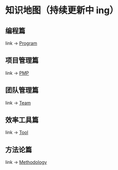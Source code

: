 # 知识地图（持续更新中 ing）

## 编程篇

link -> [Program](program/README.md)

## 项目管理篇

link -> [PMP](pmp/README.md)

## 团队管理篇

link -> [Team](team/README.md)

## 效率工具篇

link -> [Tool](tool/README.md)

## 方法论篇

link -> [Methodology](methodology/README.md)
